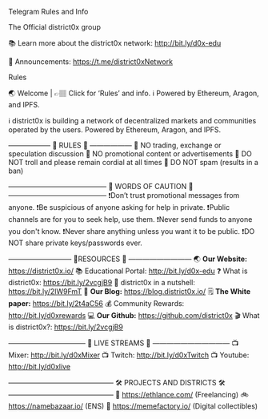 Telegram Rules and Info

The Official district0x group

📚 Learn more about the district0x network:
http://bit.ly/d0x-edu

📣 Announcements:
https://t.me/district0xNetwork

Rules

🌏 Welcome | 👉🏽 Click for ‘Rules’ and info. ℹ️ Powered by Ethereum, Aragon, and IPFS.

ℹ️ district0x is building a network of decentralized markets and communities operated by the users. Powered by Ethereum, Aragon, and IPFS.

——————
🚨 RULES 🚨
——————
🔴 NO trading, exchange or speculation discussion
🔴 NO promotional content or advertisements
🔴 DO NOT troll and please remain cordial at all times
🔴 DO NOT spam (results in a ban)

——————————————
 🚧 WORDS OF CAUTION 🚧
——————————————
❗️Don’t trust promotional messages from anyone.
❗️Be suspicious of anyone asking for help in private.
❗️Public channels are for you to seek help, use them.
❗️Never send funds to anyone you don't know.
❗️Never share anything unless you want it to be public.
❗️DO NOT share private keys/passwords ever.

—————————
💎RESOURCES 💎
—————————
🌏 **Our Website:** https://district0x.io/
📚 Educational Portal: http://bit.ly/d0x-edu
❓ What is district0x: https://bit.ly/2vcgjB9
🥜 district0x in a nutshell: https://bit.ly/2IW9FmT
📔 **Our Blog:** https://blog.district0x.io/
🗒 **The White paper:** https://bit.ly/2t4aC56
💰 Community Rewards: http://bit.ly/d0xrewards
💻 **Our Github:** https://github.com/district0x
🎬 What is district0x?: https://bit.ly/2vcgjB9

———————————
📡  LIVE STREAMS 📡
———————————
📺 Mixer: http://bit.ly/d0xMixer
📺 Twitch: http://bit.ly/d0xTwitch
📺 Youtube: http://bit.ly/d0xlive

———————————————
🛠 PROJECTS AND DISTRICTS 🛠
———————————————
💼 https://ethlance.com/ (Freelancing)
🚲 https://namebazaar.io/ (ENS)
🐸 https://memefactory.io/ (Digital collectibles)
